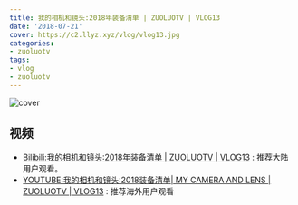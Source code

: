 ```yaml
---
title: 我的相机和镜头:2018年装备清单 | ZUOLUOTV | VLOG13
date: '2018-07-21'
cover: https://c2.llyz.xyz/vlog/vlog13.jpg
categories:
- zuoluotv
tags:
- vlog
- zuoluotv
---
```


![cover](https://c2.llyz.xyz/vlog/vlog13.jpg)

## 视频

- [Bilibili:我的相机和镜头:2018年装备清单 | ZUOLUOTV | VLOG13](https://www.bilibili.com/video/av27111807) : 推荐大陆用户观看。
- [YOUTUBE:我的相机和镜头:2018装备清单| MY CAMERA AND LENS | ZUOLUOTV | VLOG13](https://www.youtube.com/watch?v=C0bU3goPfs4) : 推荐海外用户观看
